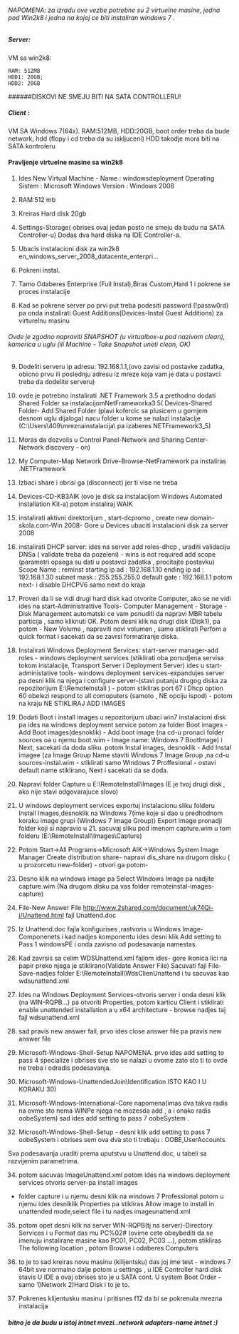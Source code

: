 ###### NAPOMENA: za izradu ove vezbe potrebne su 2 virtuelne masine, jedna pod Win2k8 i jedna na kojoj ce biti instaliran windows 7 .

##### Server:
VM sa win2k8:

    RAM: 512MB
    HDD1: 20GB;
    HDD2: 20GB

######DISKOVI NE SMEJU BITI NA SATA CONTROLLERU!

##### Client :
VM SA Windows 7(64x). RAM:512MB, HDD:20GB, boot order treba da bude network, hdd
(flopy i cd treba da su iskljuceni) HDD takodje mora biti na SATA kontroleru

#### Pravljenje virtuelne masine sa win2k8
1. Ides New Virtual Machine -
    Name             : windowsdeployment
    Operating Sistem : Microsoft Windows
    Version          : Windows 2008

2. RAM:512 mb

3. Kreiras Hard disk 20gb

4. Settings-Storage( obrises ovaj jedan posto ne smeju da budu na SATA Controller-u)
Dodas dva hard diska na IDE Controller-a.

5. Ubacis instalacioni disk za win2k8  en_windows_server_2008_datacente_enterpri...

6. Pokreni instal.

7. Tamo Odaberes Enterprise (Full Instal),Biras Custom,Hard 1 i pokrene se proces
instalacije

8. Kad se pokrene server po prvi put treba podesiti password (!passw0rd) pa onda
instalirati Guest Additions(Devices-Instal Guest Additions) za virturelnu masinu
###### Ovde je zgodno napraviti SNAPSHOT (u virtualbox-u pod nazivom clean), kamerica u uglu (ili Machine  - Take Snapshot uneti clean, OK)

9. Dodeliti serveru ip adresu: 192.168.1.1,(ovo zavisi od postavke zadatka,
obicno prvu ili poslednju adresu iz mreze koja vam je data u postavci treba da
dodelite serveru)

10. ovde je potrebno instalirati .NET Framework 3.5 a prethodno dodati Shared
Folder sa instalacijomNetFrameworka3.5( Devices-Shared Folder- Add Shared Folder
(plavi kofercic sa plusicem u gornjem desnom uglu dijaloga) nacu folder u kome
se nalazi instalacije (C:\Users\409\mreznainstalacija\ pa izaberes NETFramework3_5)

11. Moras da dozvolis u Control Panel-Network and Sharing Center-Network discovery - on)

12. My Computer-Map Network Drive-Browse-NetFramework pa instaliras .NETFramework

13. Izbaci share i obrisi ga (disconnect) jer ti vise ne treba

14. Devices-CD-KB3AIK (ovo je disk sa instalacijom Windows Automated installation
Kit-a) potom instaliraj WAIK

15. instalirati aktivni direktorijum , start-dcpromo , create new domain-skola.com-Win
2008- Gore u Devices ubaciti instalacioni disk za server 2008

16. instalirati DHCP server: ides na server add roles-dhcp , uraditi validaciju
DNSa ( validate treba da pozeleni)  - wins is not required
add scope (parametri opsega su dati u postavci zadatka , procitajte postavku)
Scope Name     : reminst
starting ip ad : 192.168.1.10
ending ip ad   : 192.168.1.30
subnet mask    : 255.255.255.0
default gate   : 192.168.1.1
potom next- i disable DHCPV6
samo next do kraja

17. Proveri da li se vidi drugi hard disk kad otvorite Computer, ako se ne vidi
ides na start-Administrattive Tools- Computer Management - Storage - Disk Management
automatski ce vam ponuditi da napravi MBR tabelu particija , samo kliknuti OK.
Potom desni klik na drugi disk (Disk1), pa potom - New Volume , napraviti novi
volumen , samo stiklirati Perfom a quick format i sacekati da se zavrsi formatiranje diska.

18. Instalirati Windows Deployment Services: start-server manager-add roles -
windows deployment services (stiklirati oba ponudjena servisa tokom instalacije,
Transport Server i Deployment Server)
ides u start-administative tools- windows deployment services-expandujes server
pa desni klik na njega i configure server-(stavi putanju drugog diska za repozitorijum
E:\RemoteInstall ) - potom stikliras port 67 i Dhcp option 60
obelezi respond to all comoputers (samoto , NE opciju ispod) - potom na kraju NE
STIKLIRAJ ADD IMAGES

20. Dodati Boot i install images u repozitorijum
ubaci win7 instalacioni disk pa ides na windows deployment service potom za folder
Boot images - Add Boot images(desnoklik) - Add boot image (na cd-u pronaci folder
sources oa u njemu boot.wim - Image name: Windows 7 BootImage) i Next, sacekati
da doda sliku.
potom Instal images, desnoklik - Add Instal imagee (za Image Group Name staviti
Windows 7 Image Group ,na cd-u sources-instal.wim - stiklirati samo Windows 7
Proffesional - ostavi default name stiklirano, Next i sacekati da se doda.


21. Napravi folder Capture u E:\RemoteInstall\Images (E je tvoj drugi disk , ako
nije stavi odgovarajuce slovo)

22. U windows deployment services exportuj instalacionu sliku
 folderu Install Images,desnoklik na Windows 7(ime koje si dao u predhodnom koraku
 image grupi (Windows 7 Image Group)) Export image pronadji folder koji si napravio
 u 21. sacuvaj sliku pod imenom capture.wim u tom folderu (E:\RemoteInstall\Images\Capture)

23. Potom Start->All Programs->Microsoft AIK->Windows System Image Manager
Create distribution share- napravi dis_share na drugom disku ( u prozorcetu new-folder) -
otvori ga potom-

24. Desno klik na windows image pa Select WIndows Image pa nadjite capture.wim
(Na drugom disku pa vas folder remoteinstal-images-capture)

25. File-New Answer File
http://www.2shared.com/document/uk74Qi-j/Unattend.html fajl Unattend.doc

26. Iz Unattend.doc fajla konfigurises ,rastvoris u Windows Image-Componenets
i kad nadjes komponentu ides desni klik Add setting to Pass 1 windowsPE
i onda zavisno od podesavanja namestas.

27. Kad zavrsis sa celim WDSUnattend.xml fajlom ides- gore ikonica lici na papir
preko njega je stiklirano(Validate Answer File)
Sacuvati fajl File-Save-nadjes folder E:\RemoteInstall\WdsClienUnattend i tu sacuvas
kao wdsunattend.xml

28. Ides na Windows Deployment Services-otvoris server i onda desni klik (na WIN-RQPB...)
pa otvoriti Properties, potom karticu  Client i stiklirati enable unattended
installation a u x64 architecture - browse nadjes taj fajl  wdsunattend.xml

29. sad pravis new answer fail, prvo ides close answer file pa pravis new answer file

30. Microsoft-Windows-Shell-Setup
NAPOMENA. prvo ides add setting to pass 4 specialize i obrises sve sto se nalazi u ovome
zato sto ti to ovde ne treba i odradis podesavanja.

31. Microsoft-Windows-UnattendedJoin\Identification ISTO KAO I U KORAKU 30)

32. Microsoft-Windows-International-Core napomena(imas dva takva radis
na ovme sto nema WINPe njega ne mozesda add , a i onako radis oobeSystem) sad ides
add setting to pass 7 oobeSystem .

33. Microsoft-Windows-Shell-Setup - desni klik add setting to pass 7 oobeSystem
i obrises sem ova dva sto ti trebaju : OOBE,UserAccounts

Sva podesavanja uraditi prema uputstvu u Unattend.doc, u tabeli sa razvijenim parametrima.

34. potom sacuvas ImageUnattend.xml
potom ides na windows deployment services otvoris server-pa install images
- folder capture i u njemu desni klik na windows 7 Professional potom u njemu
ides desniklik Properties pa stikliras Allow image to install in unattended mode,select file
i tu nadjes imageunattend.xml

35. potom opet desni kilk na server WIN-RQPB(tj na server)-Directory Services
i u Format das mu PC%02# (ovime cete obeybediti da se imenuju instalirane masine
kao PC01, PC02, PC03 ...), potom stikliras The following location , potom Browse
i odaberes Computers

36. to je to sad kreiras novu masinu (kilijentsku) das joj ime test - windows 7
64bit sve normalno dalje
potom u settings , u IDE Controller hard disk stavis U IDE a ovaj obrises sto je
u SATA cont.
U system Boot Order - samo 1)Network 2)Hard Disk i to je to.

37. Pokrenes klijentusku masinu i pritisnes f12 da bi se pokrenula mrezna instalacija

##### bitno je da budu u istoj intnet mrezi..network adapters-name intnet :)

